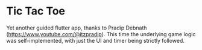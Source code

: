 # Tic Tac Toe

Yet another guided flutter app, thanks to Pradip Debnath (https://www.youtube.com/@itzpradip). 
This time the underlying game logic was self-implemented, with just the UI and timer being strictly followed.
